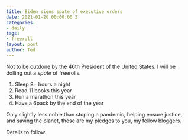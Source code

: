 ```yaml
---
title: Biden signs spate of executive orders
date: 2021-01-20 00:00:00 Z
categories:
- daily
tags:
- freeroll
layout: post
author: Ted
---
```


Not to be outdone by the 46th President of the United States. I will be dolling out a _spate_ of freerolls.

1. Sleep 8+ hours a night
1. Read 11 books this year
1. Run a marathon this year
1. Have a 6pack by the end of the year

Only slightly less noble than stoping a pandemic, helping ensure justice, and saving the planet, these are my pledges to you, my fellow bloggers. 

Details to follow.
